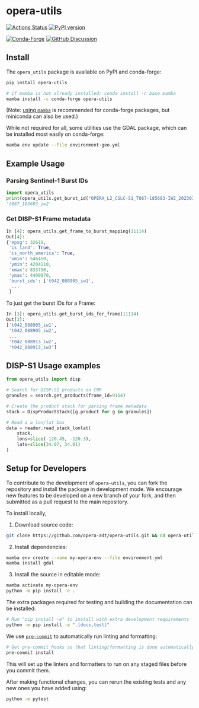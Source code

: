 # opera-utils

[![Actions Status][actions-badge]][actions-link]
[![PyPI version][pypi-version]][pypi-link]

[![Conda-Forge][conda-badge]][conda-link]
[![GitHub Discussion][github-discussions-badge]][github-discussions-link]

<!-- prettier-ignore-start -->
[actions-badge]:            https://github.com/opera-adt/opera-utils/actions/workflows/ci.yml/badge.svg
[actions-link]:             https://github.com/opera-adt/opera-utils/actions
[conda-badge]:              https://img.shields.io/conda/vn/conda-forge/opera-utils
[conda-link]:               https://github.com/conda-forge/opera-utils-feedstock
[github-discussions-badge]: https://img.shields.io/static/v1?label=Discussions&message=Ask&color=blue&logo=github
[github-discussions-link]:  https://github.com/opera-adt/opera-utils/discussions
[pypi-link]:                https://pypi.org/project/opera-utils/
[pypi-platforms]:           https://img.shields.io/pypi/pyversions/opera-utils
[pypi-version]:             https://img.shields.io/pypi/v/opera-utils

<!-- prettier-ignore-end -->

## Install

The `opera_utils` package is available on PyPI and conda-forge:

```bash
pip install opera-utils
```
```bash
# if mamba is not already installed: conda install -n base mamba
mamba install -c conda-forge opera-utils
```
(Note: [using `mamba`](https://mamba.readthedocs.io/en/latest/mamba-installation.html#mamba-install) is recommended for conda-forge packages, but miniconda can also be used.)

While not required for all, some utilities use the GDAL package, which can be installed most easily on conda-forge:
```bash
mamba env update --file environment-geo.yml
```

## Example Usage

### Parsing Sentinel-1 Burst IDs

```python
import opera_utils
print(opera_utils.get_burst_id("OPERA_L2_CSLC-S1_T087-185683-IW2_20230322T161649Z_20240504T185235Z_S1A_VV_v1.1.h5"))
't087_185683_iw2'
```

### Get DISP-S1 Frame metadata

```python
In [4]: opera_utils.get_frame_to_burst_mapping(11114)
Out[4]:
{'epsg': 32610,
 'is_land': True,
 'is_north_america': True,
 'xmin': 546450,
 'ymin': 4204110,
 'xmax': 833790,
 'ymax': 4409070,
 'burst_ids': ['t042_088905_iw1',
  ...
 ]
  ```

To just get the burst IDs for a Frame:
```python
In [3]: opera_utils.get_burst_ids_for_frame(11114)
Out[3]:
['t042_088905_iw1',
 't042_088905_iw2',
 ...
 't042_088913_iw2',
 't042_088913_iw3']
 ```

## DISP-S1 Usage examples

```python
from opera_utils import disp

# Search for DISP-S1 products on CMR
granules = search.get_products(frame_id=9154)

# Create the product stack for parsing frame metadata
stack = DispProductStack([g.product for g in granules])

# Read a a lon/lat box
data = reader.read_stack_lonlat(
    stack,
    lons=slice(-120.45, -120.3),
    lats=slice(34.07, 34.01)
)
```

## Setup for Developers

To contribute to the development of `opera-utils`, you can fork the repository and install the package in development mode.
We encourage new features to be developed on a new branch of your fork, and then submitted as a pull request to the main repository.

To install locally,

1. Download source code:
```bash
git clone https://github.com/opera-adt/opera-utils.git && cd opera-utils
```
2. Install dependencies:
```bash
mamba env create --name my-opera-env --file environment.yml
mamba install gdal
```

3. Install the source in editable mode:
```bash
mamba activate my-opera-env
python -m pip install -e .
```

The extra packages required for testing and building the documentation can be installed:
```bash
# Run "pip install -e" to install with extra development requirements
python -m pip install -e ".[docs,test]"
```

We use [`pre-commit`](https://pre-commit.com/) to automatically run linting and formatting:
```bash
# Get pre-commit hooks so that linting/formatting is done automatically
pre-commit install
```
This will set up the linters and formatters to run on any staged files before you commit them.

After making functional changes, you can rerun the existing tests and any new ones you have added using:
```bash
python -m pytest
```
